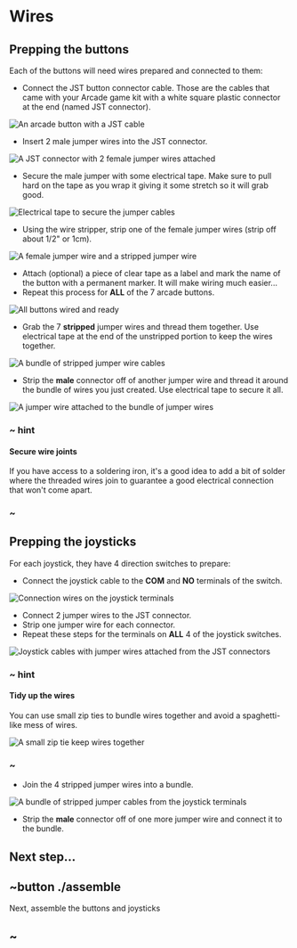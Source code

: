 # Wires

## Prepping the buttons

Each of the buttons will need wires prepared and connected to them: 

* Connect the JST button connector cable. Those are the cables that came with your Arcade game kit with a white square plastic connector at the end (named JST connector).

![An arcade button with a JST cable](../../static/hardware/raspberry-pi/cardboard-control-panel/button.jpg)

* Insert 2 male jumper wires into the JST connector.

![A JST connector with 2 female jumper wires attached](../../static/hardware/raspberry-pi/cardboard-control-panel/headers.jpg)

* Secure the male jumper with some electrical tape. Make sure to pull hard on the tape as you wrap it giving it some stretch so it will grab good.

![Electrical tape to secure the jumper cables](../../static/hardware/raspberry-pi/cardboard-control-panel/headerstape.jpg)

* Using the wire stripper, strip one of the female jumper wires (strip off about 1/2" or 1cm).

![A female jumper wire and a stripped jumper wire](../../static/hardware/raspberry-pi/cardboard-control-panel/strip.jpg)

* Attach (optional) a piece of clear tape as a label and mark the name of the button with a permanent marker. It will make wiring much easier...
* Repeat this process for **ALL** of the 7 arcade buttons.

![All buttons wired and ready](../../static/hardware/raspberry-pi/cardboard-control-panel/allwires.jpg)

* Grab the 7 **stripped** jumper wires and thread them together. Use electrical tape at the end of the unstripped portion to keep the wires together.

![A bundle of stripped jumper wire cables](../../static/hardware/raspberry-pi/cardboard-control-panel/bundle.jpg)

* Strip the **male** connector off of another jumper wire and thread it around the bundle of wires you just created. Use electrical tape to secure it all.

![A jumper wire attached to the bundle of jumper wires](../../static/hardware/raspberry-pi/cardboard-control-panel/gndwire.jpg)

### ~ hint

#### Secure wire joints

If you have access to a soldering iron, it's a good idea to add a bit of solder where the threaded wires join to guarantee a good electrical connection that won't come apart.

### ~

## Prepping the joysticks

For each joystick, they have 4 direction switches to prepare:

* Connect the joystick cable to the **COM** and **NO** terminals of the switch.

![Connection wires on the joystick terminals](../../static/hardware/raspberry-pi/cardboard-control-panel/joystick.jpg)

* Connect 2 jumper wires to the JST connector.
* Strip one jumper wire for each connector.
* Repeat these steps for the terminals on **ALL** 4 of the joystick switches.

![Joystick cables with jumper wires attached from the JST connectors](../../static/hardware/raspberry-pi/cardboard-control-panel/joystickconnectors.jpg)

### ~ hint

#### Tidy up the wires

You can use small zip ties to bundle wires together and avoid a spaghetti-like mess of wires.

![A small zip tie keep wires together](../../static/hardware/raspberry-pi/cardboard-control-panel/joystickzip.jpg)

### ~

* Join the 4 stripped jumper wires into a bundle.

![A bundle of stripped jumper cables from the joystick terminals](../../static/hardware/raspberry-pi/cardboard-control-panel/joystickbundle.jpg)

* Strip the **male** connector off of one more jumper wire and connect it to the bundle.

## Next step...

## ~button ./assemble

Next, assemble the buttons and joysticks

## ~
